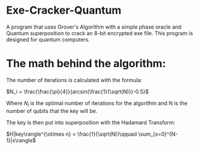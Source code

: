 # Exe-Cracker-Quantum
A program that uses Grover's Algorithm with a simple phase oracle and Quantum superposition to crack an 8-bit encrypted exe file. This program is designed for quantum computers.

# The math behind the algorithm:
The number of iterations is calculated with the formula:

$N_i = \frac{\frac{\pi}{4}}{arcsin(\frac{1}{\sqrt(N)})-0.5}$ 

Where $N_i$ is the optimal number of iterations for the algorithm and N is the number of qubits that the key will be.

The key is then put into superposition with the Hadamard Transform:

$H|key\rangle^{\otimes n} = \frac{1}{\sqrt(N)}\qquad \sum_{x=0}^{N-1}|x\rangle$
